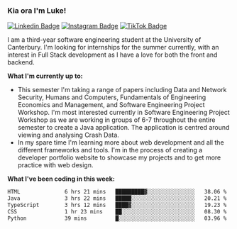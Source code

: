 ### Kia ora I'm Luke!

[![Linkedin Badge](https://img.shields.io/badge/-LinkedIn-0e76a8?style=flat-square&logo=Linkedin&logoColor=white)](https://www.linkedin.com/in/luke-stynes/)
[![Instagram Badge](https://img.shields.io/badge/-Instagram-e4405f?style=flat-square&logo=Instagram&logoColor=white)](https://www.instagram.com/luke.stynes/)
[![TikTok Badge](https://img.shields.io/badge/TikTok-Follow-blue)](https://www.tiktok.com/@luke_stynes)

I am a third-year software engineering student at the University of Canterbury. I'm looking for internships for the summer currently, with an interest in Full Stack development as I have a love for both the front and backend.

**What I'm currently up to:**
- This semester I'm taking a range of papers including Data and Network Security, Humans and Computers, Fundamentals of Engineering Economics and Management, and Software Engineering Project Workshop. I'm most interested currently in Software Engineering Project Workshop as we are working in groups of 6-7 throughout the entire semester to create a Java application. The application is centred around viewing and analysing Crash Data.
- In my spare time I'm learning more about web development and all the different frameworks and tools. I'm in the process of creating a developer portfolio website to showcase my projects and to get more practice with web design.


**What I've been coding in this week:**
<!--START_SECTION:waka-->

```txt
HTML              6 hrs 21 mins   █████████▓░░░░░░░░░░░░░░░   38.06 %
Java              3 hrs 22 mins   █████░░░░░░░░░░░░░░░░░░░░   20.21 %
TypeScript        3 hrs 12 mins   ████▓░░░░░░░░░░░░░░░░░░░░   19.23 %
CSS               1 hr 23 mins    ██░░░░░░░░░░░░░░░░░░░░░░░   08.30 %
Python            39 mins         █░░░░░░░░░░░░░░░░░░░░░░░░   03.96 %
```

<!--END_SECTION:waka-->
